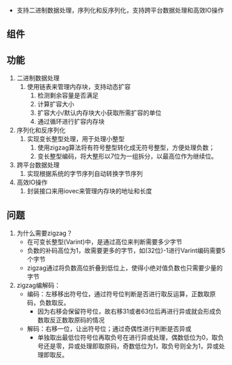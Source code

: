 - 支持二进制数据处理，序列化和反序列化，支持跨平台数据处理和高效IO操作
## 组件
## 功能
1. 二进制数据处理
	1. 使用链表来管理内存块，支持动态扩容
		1. 检测剩余容量是否满足
		2. 计算扩容大小
		3. 扩容大小/默认内存块大小获取所需扩容的单位
		4. 通过循环进行扩容内存块
2. 序列化和反序列化
	1. 实现变长整型处理，用于处理小整型
		1. 使用zigzag算法将有符号整型转化成无符号整型，方便处理负数；
		2. 变长整型编码，将大整形以7位为一组拆分，以最高位作为继续位。
3. 跨平台数据处理
	1. 实现根据系统的字节序列自动转换字节序列
4. 高效IO操作
	1. 封装接口来用iovec来管理内存块的地址和长度
## 问题
1. 为什么需要zigzag？
	- 在可变长整型(Varint)中，是通过高位来判断需要多少字节
	- 负数的补码高位为1，故需要更多的字节，如(32位)-1进行Varint编码需要5个字节
	- zigzag通过将负数高位折叠到低位上，使得小绝对值负数也只需要少量的字节
2. zigzag编解码：
	- 编码：左移移出符号位，通过符号位判断是否进行取反运算，正数取原码，负数取反。
		- 因为右移会保留符号位，故右移31或者63位后再进行异或就会形成负数取反正数取原码的情况
	- 解码：右移一位，让出符号位；通过奇偶性进行判断是否异或
		- 单独取出最低位符号位再取负号在进行异或处理，偶数低位为0，取负号还是零，异或处理即取原码，奇数低位为1，取负号则全为1，异或处理即取反。
